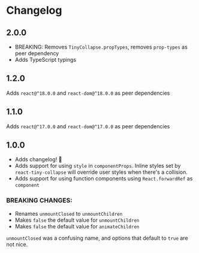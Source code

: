 # Changelog

## 2.0.0

- BREAKING: Removes `TinyCollapse.propTypes`, removes `prop-types` as peer dependency
- Adds TypeScript typings

## 1.2.0

Adds `react@^18.0.0` and `react-dom@^18.0.0` as peer dependencies

## 1.1.0

Adds `react@^17.0.0` and `react-dom@^17.0.0` as peer dependencies

## 1.0.0

- Adds changelog! 🙈
- Adds support for using `style` in `componentProps`. Inline styles set by `react-tiny-collapse` will override user styles when there's a collision.
- Adds support for using function components using `React.forwardRef` as `component`

### BREAKING CHANGES:

- Renames `unmountClosed` to `unmountChildren`
- Makes `false` the default value for `unmountChildren`
- Makes `false` the default value for `animateChildren`

`unmountClosed` was a confusing name, and options that default to `true` are not nice.
